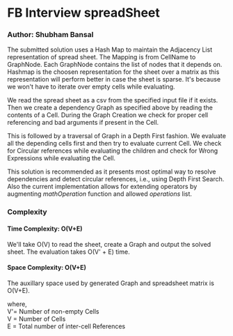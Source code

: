 # FB Interview spreadSheet
### Author: Shubham Bansal

The submitted solution uses a Hash Map to maintain the Adjacency List representation of spread sheet. The Mapping is from CellName to GraphNode. Each GraphNode contains the list of nodes that it depends on. Hashmap is the choosen representation for the sheet over a matrix as this representation will perform better in case the sheet is sparse. It's because we won't have to iterate over empty cells while evaluating.

We read the spread sheet as a csv from the specified input file if it exists. Then we create a dependency Graph as specified above by reading the contents of a Cell. During the Graph Creation we check for proper cell referencing and bad arguments if present in the Cell.

This is followed by a traversal of Graph in a Depth First fashion. We evaluate all the depending cells first and then try to evaluate current Cell. We check for Circular references while evaluating the children and check for Wrong Expressions while evaluating the Cell.

This solution is recommended as it presents most optimal way to resolve dependencies and detect circular references, i.e., using Depth First Search. Also the current implementation allows for extending operators by augmenting *mathOperation* function and allowed *operations* list.

### Complexity
#### Time Complexity: O(V+E)
We'll take O(V) to read the sheet, create a Graph and output the solved sheet. The evaluation takes O(V' + E) time.
#### Space Complexity: O(V+E)
The auxillary space used by generated Graph and spreadsheet matrix is O(V+E).

where,  
V'= Number of non-empty Cells  
V = Number of Cells  
E = Total number of inter-cell References
